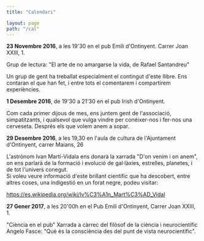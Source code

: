 ```yaml
---
title: "Calendari"

layout: page
path: "/cal"
---
```


**23 Novembre 2016**, a les 19'30 en el pub Emili d'Ontinyent. Carrer Joan XXIII, 1.

Grup de lectura: "El arte de no amargarse la vida, de Rafael Santandreu"

  Un grup de gent ha treballat especialment el contingut d'este llibre. Ens contaran el que han fet, i entre tots el comentarem i compartirem experiències.

**1 Desembre 2016**, de 19'30 a 21'30 en el pub Irish d'Ontinyent.

Com cada primer dijous de mes, ens juntem gent de l'associació, simpatitzants, i qualsevol que vulga vindre per conéixer-nos i fer-nos una cerveseta. Després els que volem anem a sopar.


**29 Desembre 2016**, a les 19,30 en l'aula de cultura de l'Ajuntament d'Ontinyent, carrer Maians, 26

L'astrònom Ivan Martí-Vidala ens donarà la xarrada "D'on venim i on anem", on ens parlarà de la formació i evolució de gal·làxies, estrelles, planetes, i de tot l'univers conegut.       
Si voleu veure informació d'este brillant científic que ha descobert, entre altres coses, una indigestió en un forat negre, podeu visitar:

  https://es.wikipedia.org/wiki/Iv%C3%A1n_Mart%C3%AD_Vidal


**27 Gener 2017**, a les 20'00h en el Pub Emili d'Ontinyent, Carrer Joan XXIII, 1.

"Ciència en el pub"
Xarrada a càrrec del filòsof de la ciència i neurocientífic Angelo Fasce: "Què és la consciència des del punt de vista neurocientífic".
